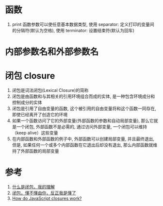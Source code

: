 # 函数

1. print 函数参数可以使任意基本数据类型, 使用 separator: 定义打印的变量间的分隔符(默认为空格), 使用 terminator: 设置结束符(默认为回车)

# 内部参数名和外部参数名

# 闭包 closure

1. 闭包是词法闭包(Lexical Closure)的简称
2. 闭包是由函数和与其相关的引用环境组合而成的实体, 是一种包含环境成分和控制成分的实体
3. 闭包是引用了自由变量的函数, 这个被引用的自由变量将和这个函数一同存在, 即使已经离开了创造它的环境
4. 如果一个函数访问了它的外部变量(外部函数的参数和自动局部变量), 那么它就是一个闭包, 外部函数不是必需的, 通过访问外部变量, 一个闭包可以维持（keep alive）这些变量
5. 在内部函数和外部函数的例子中, 外部函数可以创建局部变量, 并且最终退出, 但是, 如果任何一个或多个内部函数在它退出后却没有退出, 那么内部函数就维持了外部函数的局部变量

# 参考

1. [什么是闭包，我的理解](http://www.cnblogs.com/xiaotie/archive/2011/08/03/2126145.html)
2. [闭包，懂不懂由你，反正我是懂了](http://www.cnblogs.com/frankfang/archive/2011/08/03/2125663.html)
3. [How do JavaScript closures work?](http://stackoverflow.com/questions/111102/how-do-javascript-closures-work)
